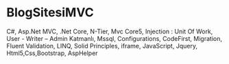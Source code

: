 # BlogSitesiMVC
C#,  Asp.Net MVC,  .Net Core, N-Tier, Mvc Core5, Injection : Unit Of Work, User - Writer – Admin Katmanlı, Mssql, Configurations, CodeFirst, Migration, Fluent Validation, LINQ, Solid Principles, iframe, JavaScript, Jquery, Html5,Css,Bootstrap, AspHelper
